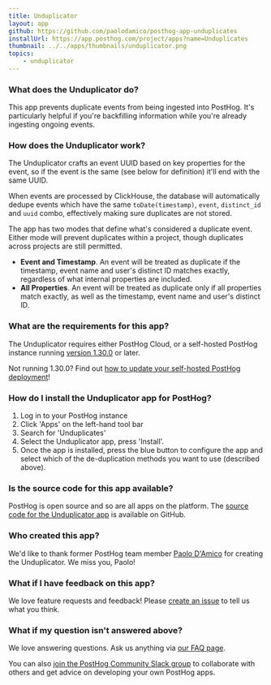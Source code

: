 ```yaml
---
title: Unduplicator
layout: app
github: https://github.com/paolodamico/posthog-app-unduplicates
installUrl: https://app.posthog.com/project/apps?name=Unduplicates
thumbnail: ../../apps/thumbnails/unduplicator.png
topics:
    - unduplicator
---
```


### What does the Unduplicator do?

This app prevents duplicate events from being ingested into PostHog. It's particularly helpful if you're backfilling information while you're already ingesting ongoing events.

### How does the Unduplicator work?

The Unduplicator crafts an event UUID based on key properties for the event, so if the event is the same (see below for definition) it'll end with the same UUID.

When events are processed by ClickHouse, the database will automatically dedupe events which have the same `toDate(timestamp)`, `event`, `distinct_id` and `uuid` combo, effectively making sure duplicates are not stored.

The app has two modes that define what's considered a duplicate event. Either mode will prevent duplicates within a project, though duplicates across projects are still permitted.

-   **Event and Timestamp**. An event will be treated as duplicate if the timestamp, event name and user's distinct ID matches exactly, regardless of what internal properties are included.
-   **All Properties**. An event will be treated as duplicate only if all properties match exactly, as well as the timestamp, event name and user's distinct ID.

### What are the requirements for this app?

The Unduplicator requires either PostHog Cloud, or a self-hosted PostHog instance running [version 1.30.0](https://posthog.com/blog/the-posthog-array-1-30-0) or later.

Not running 1.30.0? Find out [how to update your self-hosted PostHog deployment](https://posthog.com/docs/self-host/configure/upgrading-posthog)!

### How do I install the Unduplicator app for PostHog?

1. Log in to your PostHog instance
2. Click 'Apps' on the left-hand tool bar
3. Search for 'Unduplicates'
4. Select the Unduplicator app, press 'Install'.
5. Once the app is installed, press the blue button to configure the app and select which of the de-duplication methods you want to use (described above).

### Is the source code for this app available?

PostHog is open source and so are all apps on the platform. The [source code for the Unduplicator app](https://github.com/paolodamico/posthog-app-unduplicates) is available on GitHub.

### Who created this app?

We'd like to thank former PostHog team member [Paolo D'Amico](https://github.com/paolodamico) for creating the Unduplicator. We miss you, Paolo!

### What if I have feedback on this app?

We love feature requests and feedback! Please [create an issue](https://github.com/PostHog/posthog/issues/new?assignees=&labels=enhancement%2C+feature&template=feature_request.md) to tell us what you think.

### What if my question isn't answered above?

We love answering questions. Ask us anything via [our FAQ page](/questions).

You can also [join the PostHog Community Slack group](/slack) to collaborate with others and get advice on developing your own PostHog apps.
